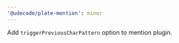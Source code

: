 ```yaml
---
'@udecode/plate-mention': minor
---
```


Add `triggerPreviousCharPattern` option to mention plugin.
